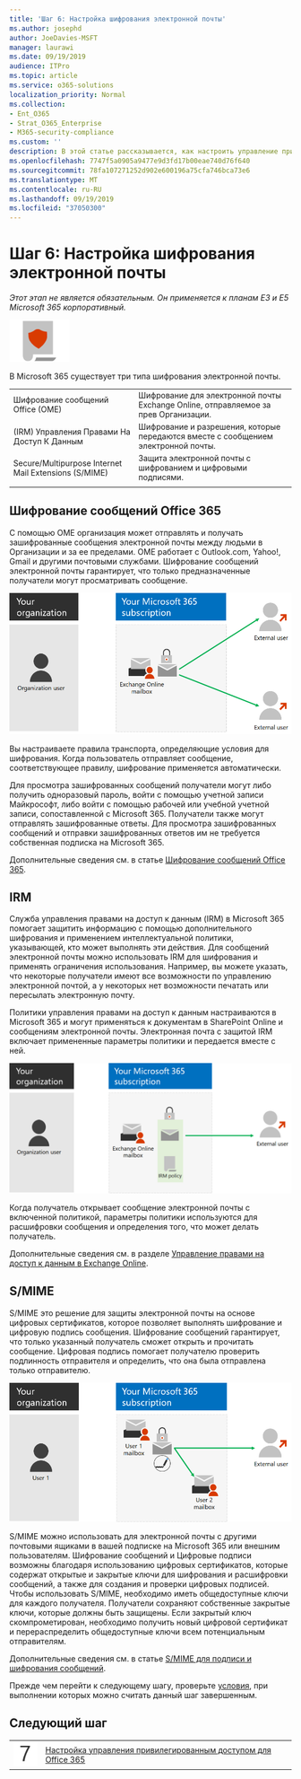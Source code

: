```yaml
---
title: 'Шаг 6: Настройка шифрования электронной почты'
ms.author: josephd
author: JoeDavies-MSFT
manager: laurawi
ms.date: 09/19/2019
audience: ITPro
ms.topic: article
ms.service: o365-solutions
localization_priority: Normal
ms.collection:
- Ent_O365
- Strat_O365_Enterprise
- M365-security-compliance
ms.custom: ''
description: В этой статье рассказывается, как настроить управление привилегированным доступом для Office 365.
ms.openlocfilehash: 7747f5a0905a9477e9d3fd17b00eae740d76f640
ms.sourcegitcommit: 78fa107271252d902e600196a75cfa746bca73e6
ms.translationtype: MT
ms.contentlocale: ru-RU
ms.lasthandoff: 09/19/2019
ms.locfileid: "37050300"
---
```

# <a name="step-6-configure-email-encryption"></a>Шаг 6: Настройка шифрования электронной почты

*Этот этап не является обязательным. Он применяется к планам E3 и E5 Microsoft 365 корпоративный.*

![](./media/deploy-foundation-infrastructure/infoprotection_icon-small.png)

В Microsoft 365 существует три типа шифрования электронной почты.

|||
|:-------|:-----|
| Шифрование сообщений Office (OME) | Шифрование для электронной почты Exchange Online, отправляемое за прев Организации. |
| (IRM) Управления Правами На Доступ К Данным | Шифрование и разрешения, которые передаются вместе с сообщением электронной почты. |
| Secure/Multipurpose Internet Mail Extensions (S/MIME) | Защита электронной почты с шифрованием и цифровыми подписями. |
|||

## <a name="office-365-message-encryption"></a>Шифрование сообщений Office 365

С помощью OME организация может отправлять и получать зашифрованные сообщения электронной почты между людьми в Организации и за ее пределами. OME работает с Outlook.com, Yahoo!, Gmail и другими почтовыми службами. Шифрование сообщений электронной почты гарантирует, что только предназначенные получатели могут просматривать сообщение.

![Шифрование сообщений электронной почты OME](./media/infoprotect-email-encryption/ome-encryption.png)

Вы настраиваете правила транспорта, определяющие условия для шифрования. Когда пользователь отправляет сообщение, соответствующее правилу, шифрование применяется автоматически.

Для просмотра зашифрованных сообщений получатели могут либо получить одноразовый пароль, войти с помощью учетной записи Майкрософт, либо войти с помощью рабочей или учебной учетной записи, сопоставленной с Microsoft 365. Получатели также могут отправлять зашифрованные ответы. Для просмотра зашифрованных сообщений и отправки зашифрованных ответов им не требуется собственная подписка на Microsoft 365.

Дополнительные сведения см. в статье [Шифрование сообщений Office 365](https://docs.microsoft.com/Office365/SecurityCompliance/ome).

## <a name="irm"></a>IRM

Служба управления правами на доступ к данным (IRM) в Microsoft 365 помогает защитить информацию с помощью дополнительного шифрования и применением интеллектуальной политики, указывающей, кто может выполнять эти действия. Для сообщений электронной почты можно использовать IRM для шифрования и применять ограничения использования. Например, вы можете указать, что некоторые получатели имеют все возможности по управлению электронной почтой, а у некоторых нет возможности печатать или пересылать электронную почту. 

Политики управления правами на доступ к данным настраиваются в Microsoft 365 и могут применяться к документам в SharePoint Online и сообщениям электронной почты. Электронная почта с защитой IRM включает примененные параметры политики и передается вместе с ней. 

![Защита IRM в сообщениях электронной почты](./media/infoprotect-email-encryption/irm-protection.png)

Когда получатель открывает сообщение электронной почты с включенной политикой, параметры политики используются для расшифровки сообщения и определения того, что может делать получатель. 

Дополнительные сведения см. в разделе [Управление правами на доступ к данным в Exchange Online]( https://docs.microsoft.com/office365/SecurityCompliance/information-rights-management-in-exchange-online).

## <a name="smime"></a>S/MIME

S/MIME это решение для защиты электронной почты на основе цифровых сертификатов, которое позволяет выполнять шифрование и цифровую подпись сообщения. Шифрование сообщений гарантирует, что только указанный получатель сможет открыть и прочитать сообщение. Цифровая подпись помогает получателю проверить подлинность отправителя и определить, что она была отправлена только отправителю.

![Защита сообщений электронной почты с протоколом S/MIME](./media/infoprotect-email-encryption/smime-protection.png)

S/MIME можно использовать для электронной почты с другими почтовыми ящиками в вашей подписке на Microsoft 365 или внешним пользователям.
Шифрование сообщений и Цифровые подписи возможны благодаря использованию цифровых сертификатов, которые содержат открытые и закрытые ключи для шифрования и расшифровки сообщений, а также для создания и проверки цифровых подписей.
Чтобы использовать S/MIME, необходимо иметь общедоступные ключи для каждого получателя. Получатели сохраняют собственные закрытые ключи, которые должны быть защищены. Если закрытый ключ скомпрометирован, необходимо получить новый цифровой сертификат и перераспределить общедоступные ключи всем потенциальным отправителям.

Дополнительные сведения см. в статье [S/MIME для подписи и шифрования сообщений](https://docs.microsoft.com/Exchange/policy-and-compliance/smime).    


Прежде чем перейти к следующему шагу, проверьте [условия](infoprotect-exit-criteria.md#crit-infoprotect-step6), при выполнении которых можно считать данный шаг завершенным.

## <a name="next-step"></a>Следующий шаг

|||
|:-------|:-----|
|![](./media/stepnumbers/Step7.png)|[Настройка управления привилегированным доступом для Office 365](infoprotect-configure-privileged-access-management.md)|
